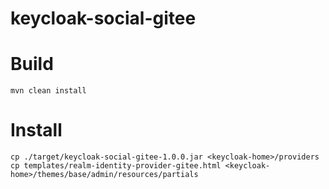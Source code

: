 # keycloak-social-gitee

# Build
```
mvn clean install
```
# Install
```
cp ./target/keycloak-social-gitee-1.0.0.jar <keycloak-home>/providers
cp templates/realm-identity-provider-gitee.html <keycloak-home>/themes/base/admin/resources/partials
```
